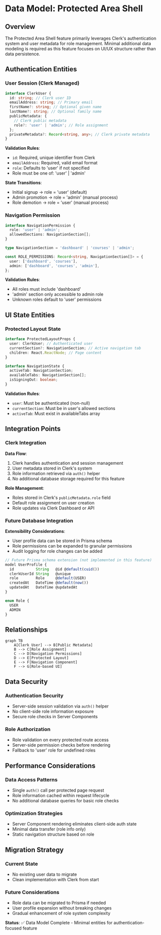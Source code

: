 # Data Model: Protected Area Shell

## Overview

The Protected Area Shell feature primarily leverages Clerk's authentication system and user metadata
for role management. Minimal additional data modeling is required as this feature focuses on UI/UX
structure rather than data persistence.

## Authentication Entities

### User Session (Clerk Managed)

```typescript
interface ClerkUser {
  id: string; // Clerk user ID
  emailAddress: string; // Primary email
  firstName?: string; // Optional given name
  lastName?: string; // Optional family name
  publicMetadata: {
    // Clerk public metadata
    role?: 'user' | 'admin'; // Role assignment
  };
  privateMetadata?: Record<string, any>; // Clerk private metadata
}
```

**Validation Rules**:

- `id`: Required, unique identifier from Clerk
- `emailAddress`: Required, valid email format
- `role`: Defaults to 'user' if not specified
- Role must be one of: 'user' | 'admin'

**State Transitions**:

- Initial signup → role = 'user' (default)
- Admin promotion → role = 'admin' (manual process)
- Role demotion → role = 'user' (manual process)

### Navigation Permission

```typescript
interface NavigationPermission {
  role: 'user' | 'admin';
  allowedSections: NavigationSection[];
}

type NavigationSection = 'dashboard' | 'courses' | 'admin';

const ROLE_PERMISSIONS: Record<string, NavigationSection[]> = {
  user: ['dashboard', 'courses'],
  admin: ['dashboard', 'courses', 'admin'],
};
```

**Validation Rules**:

- All roles must include 'dashboard'
- 'admin' section only accessible to admin role
- Unknown roles default to 'user' permissions

## UI State Entities

### Protected Layout State

```typescript
interface ProtectedLayoutProps {
  user: ClerkUser; // Authenticated user
  currentSection?: NavigationSection; // Active navigation tab
  children: React.ReactNode; // Page content
}

interface NavigationState {
  activeTab: NavigationSection;
  availableTabs: NavigationSection[];
  isSigningOut: boolean;
}
```

**Validation Rules**:

- `user`: Must be authenticated (non-null)
- `currentSection`: Must be in user's allowed sections
- `activeTab`: Must exist in availableTabs array

## Integration Points

### Clerk Integration

**Data Flow**:

1. Clerk handles authentication and session management
2. User metadata stored in Clerk's system
3. Role information retrieved via `auth()` helper
4. No additional database storage required for this feature

**Role Management**:

- Roles stored in Clerk's `publicMetadata.role` field
- Default role assignment on user creation
- Role updates via Clerk Dashboard or API

### Future Database Integration

**Extensibility Considerations**:

- User profile data can be stored in Prisma schema
- Role permissions can be expanded to granular permissions
- Audit logging for role changes can be added

```typescript
// Future Prisma schema extension (not implemented in this feature)
model UserProfile {
  id          String   @id @default(cuid())
  clerkUserId String   @unique
  role        Role     @default(USER)
  createdAt   DateTime @default(now())
  updatedAt   DateTime @updatedAt
}

enum Role {
  USER
  ADMIN
}
```

## Relationships

```mermaid
graph TB
    A[Clerk User] --> B[Public Metadata]
    B --> C[Role Assignment]
    C --> D[Navigation Permissions]
    D --> E[Protected Layout]
    E --> F[Navigation Component]
    F --> G[Role-based UI]
```

## Data Security

### Authentication Security

- Server-side session validation via `auth()` helper
- No client-side role information exposure
- Secure role checks in Server Components

### Role Authorization

- Role validation on every protected route access
- Server-side permission checks before rendering
- Fallback to 'user' role for undefined roles

## Performance Considerations

### Data Access Patterns

- Single `auth()` call per protected page request
- Role information cached within request lifecycle
- No additional database queries for basic role checks

### Optimization Strategies

- Server Component rendering eliminates client-side auth state
- Minimal data transfer (role info only)
- Static navigation structure based on role

## Migration Strategy

### Current State

- No existing user data to migrate
- Clean implementation with Clerk from start

### Future Considerations

- Role data can be migrated to Prisma if needed
- User profile expansion without breaking changes
- Gradual enhancement of role system complexity

**Status**: ✅ Data Model Complete - Minimal entities for authentication-focused feature
